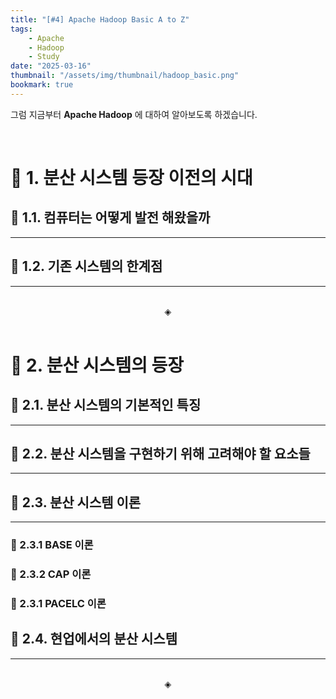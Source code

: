 ```yaml
---
title: "[#4] Apache Hadoop Basic A to Z"
tags:
    - Apache
    - Hadoop
    - Study
date: "2025-03-16"
thumbnail: "/assets/img/thumbnail/hadoop_basic.png"
bookmark: true
---
```



그럼 지금부터 **Apache Hadoop** 에 대하여 알아보도록 하겠습니다.

<br>

# 🐘 1. 분산 시스템 등장 이전의 시대

## 🐘 1.1. 컴퓨터는 어떻게 발전 해왔을까
---


## 🐘 1.2. 기존 시스템의 한계점
---

<br>
<div align="center">◈</div>
<br>

# 🐘 2. 분산 시스템의 등장

## 🐘 2.1. 분산 시스템의 기본적인 특징
---


## 🐘 2.2. 분산 시스템을 구현하기 위해 고려해야 할 요소들
---

## 🐘 2.3. 분산 시스템 이론
---

### 🐘 2.3.1 BASE 이론

### 🐘 2.3.2 CAP 이론

### 🐘 2.3.1 PACELC 이론


## 🐘 2.4. 현업에서의 분산 시스템
---

<br>
<div align="center">◈</div>
<br>